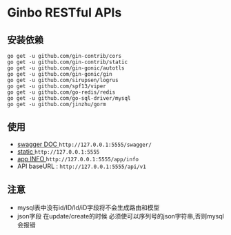 # Ginbo RESTful APIs

## 安装依赖
	go get -u github.com/gin-contrib/cors
	go get -u github.com/gin-contrib/static
	go get -u github.com/gin-gonic/autotls
	go get -u github.com/gin-gonic/gin
	go get -u github.com/sirupsen/logrus
	go get -u github.com/spf13/viper
    go get -u github.com/go-redis/redis
    go get -u github.com/go-sql-driver/mysql
    go get -u github.com/jinzhu/gorm
    
## 使用
- [swagger DOC ](http://127.0.0.1:5555/swagger/)`http://127.0.0.1:5555/swagger/`
- [static ](http://127.0.0.1:5555)`http://127.0.0.1:5555`
- [app INFO ](http://1127.0.0.1:5555/app/info)`http://127.0.0.1:5555/app/info`
- API baseURL : `http://127.0.0.1:5555/api/v1`

## 注意
- mysql表中没有id/ID/Id/iD字段将不会生成路由和模型
- json字段 在update/create的时候 必须使可以序列号的json字符串,否则mysql会报错